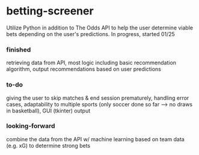 # betting-screener

Utilize Python in addition to The Odds API to help the user determine viable bets depending on the user's predictions. In progress, started 01/25

### finished

retrieving data from API,
most logic including basic recommendation algorithm,
output recommendations based on user predictions

### to-do

giving the user to skip matches & end session prematurely,
handling error cases,
adaptability to multiple sports (only soccer done so far --> no draws in basketball),
GUI (tkinter) output


### looking-forward
combine the data from the API w/ machine learning based on team data (e.g. xG) to determine strong bets
